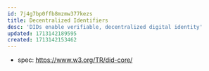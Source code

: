 ```yaml
---
id: 7j4g7bp0ffb8mzmw377kezs
title: Decentralized Identifiers
desc: 'DIDs enable verifiable, decentralized digital identity'
updated: 1713142189595
created: 1713142153462
---
```


- spec: https://www.w3.org/TR/did-core/